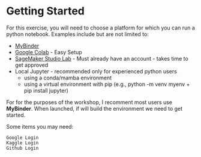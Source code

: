 # Getting Started

For this exercise, you will need to choose a platform for which you can run a python notebook.  Examples include but are not limited to:

 - [MyBinder](https://mybinder.org)
 - [Google Colab](https://colab.research.google.com/) - Easy Setup
 - [SageMaker Studio Lab](https://studiolab.sagemaker.aws/) - Must already have an account - takes time to get approved
 - Local Jupyter - recommended only for experienced python users
    - using a conda/mamba environment
    - using a virtual environment with pip (e.g., python -m venv myenv + pip install jupyter)

For for the purposes of the workshop, I recomment most users use **MyBinder**.  When launched, if will build the environment we need to get started.

Some items you may need:

    Google Login
    Kaggle Login
    Github Login

